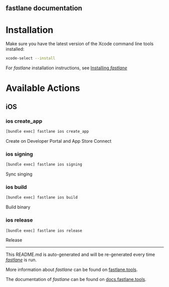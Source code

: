 fastlane documentation
----

# Installation

Make sure you have the latest version of the Xcode command line tools installed:

```sh
xcode-select --install
```

For _fastlane_ installation instructions, see [Installing _fastlane_](https://docs.fastlane.tools/#installing-fastlane)

# Available Actions

## iOS

### ios create_app

```sh
[bundle exec] fastlane ios create_app
```

Create on Developer Portal and App Store Connect

### ios signing

```sh
[bundle exec] fastlane ios signing
```

Sync singing

### ios build

```sh
[bundle exec] fastlane ios build
```

Build binary

### ios release

```sh
[bundle exec] fastlane ios release
```

Release

----

This README.md is auto-generated and will be re-generated every time [_fastlane_](https://fastlane.tools) is run.

More information about _fastlane_ can be found on [fastlane.tools](https://fastlane.tools).

The documentation of _fastlane_ can be found on [docs.fastlane.tools](https://docs.fastlane.tools).
